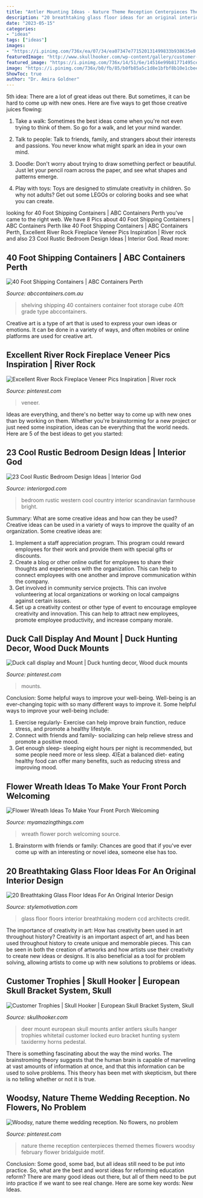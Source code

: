 ```yaml
---
title: "Antler Mounting Ideas - Nature Theme Reception Centerpieces Themed Themes Flowers Woodsy February Flower Bridalguide Motif"
description: "20 breathtaking glass floor ideas for an original interior design"
date: "2023-05-15"
categories:
- "ideas"
tags: ["ideas"]
images:
- "https://i.pinimg.com/736x/ea/07/34/ea07347e771520131499833b938635e0.jpg"
featuredImage: "http://www.skullhooker.com/wp-content/gallery/customer-trophies/locked-up.jpeg"
featured_image: "https://i.pinimg.com/736x/14/51/6e/14516e99b81771495ce1a6c2455859b1.jpg"
image: "https://i.pinimg.com/736x/b0/fb/85/b0fb85a5c1d8e1bfbf8b10e1cbee9ba7.jpg"
ShowToc: true
author: "Dr. Amira Goldner"
---
```



5th idea:
There are a lot of great ideas out there. But sometimes, it can be hard to come up with new ones. Here are five ways to get those creative juices flowing:
1. Take a walk: Sometimes the best ideas come when you're not even trying to think of them. So go for a walk, and let your mind wander.

2. Talk to people: Talk to friends, family, and strangers about their interests and passions. You never know what might spark an idea in your own mind.

3. Doodle: Don't worry about trying to draw something perfect or beautiful. Just let your pencil roam across the paper, and see what shapes and patterns emerge.

4. Play with toys: Toys are designed to stimulate creativity in children. So why not adults? Get out some LEGOs or coloring books and see what you can create.

	

		
looking for 40 Foot Shipping Containers | ABC Containers Perth you've came to the right web. We have 8 Pics about 40 Foot Shipping Containers | ABC Containers Perth like 40 Foot Shipping Containers | ABC Containers Perth, Excellent River Rock Fireplace Veneer Pics Inspiration | River rock and also 23 Cool Rustic Bedroom Design Ideas | Interior God. Read more:
		
    
## 40 Foot Shipping Containers | ABC Containers Perth

<img loading=lazy src="https://www.abccontainers.com.au/sites/default/files-new/DSCN0422.JPG" onerror="this.onerror=null;this.src='https://tse1.mm.bing.net/th?id=OIP.sozVRNnUn-DKjbjzonajtQHaFj&amp;pid=15.1';" alt="40 Foot Shipping Containers | ABC Containers Perth">

_Source: abccontainers.com.au_

>shelving shipping 40 containers container foot storage cube 40ft grade type abccontainers. 

	

Creative art is a type of art that is used to express your own ideas or emotions. It can be done in a variety of ways, and often mobiles or online platforms are used for creative art.

    
## Excellent River Rock Fireplace Veneer Pics Inspiration | River Rock

<img loading=lazy src="https://i.pinimg.com/736x/ea/07/34/ea07347e771520131499833b938635e0.jpg" onerror="this.onerror=null;this.src='https://tse1.mm.bing.net/th?id=OIP.EKz98Wnwo_38tI00AMrNWwHaKj&amp;pid=15.1';" alt="Excellent River Rock Fireplace Veneer Pics Inspiration | River rock">

_Source: pinterest.com_

>veneer. 

	

Ideas are everything, and there's no better way to come up with new ones than by working on them. Whether you're brainstorming for a new project or just need some inspiration, ideas can be everything that the world needs. Here are 5 of the best ideas to get you started: 

    
## 23 Cool Rustic Bedroom Design Ideas | Interior God

<img loading=lazy src="http://interiorgod.com/wp-content/uploads/2016/03/Country-Western-Rustic-Bedroom-Design-Ideas.jpg" onerror="this.onerror=null;this.src='https://tse1.mm.bing.net/th?id=OIP.RuPKqC8hyN3QUhzBVABLPgHaLH&amp;pid=15.1';" alt="23 Cool Rustic Bedroom Design Ideas | Interior God">

_Source: interiorgod.com_

>bedroom rustic western cool country interior scandinavian farmhouse bright. 

	

Summary: What are some creative ideas and how can they be used?
Creative ideas can be used in a variety of ways to improve the quality of an organization. Some creative ideas are:
1. Implement a staff appreciation program. This program could reward employees for their work and provide them with special gifts or discounts.
2. Create a blog or other online outlet for employees to share their thoughts and experiences with the organization. This can help to connect employees with one another and improve communication within the company.
3. Get involved in community service projects. This can involve volunteering at local organizations or working on local campaigns against certain issues.
4. Set up a creativity contest or other type of event to encourage employee creativity and innovation. This can help to attract new employees, promote employee productivity, and increase company morale.

    
## Duck Call Display And Mount | Duck Hunting Decor, Wood Duck Mounts

<img loading=lazy src="https://i.pinimg.com/736x/b0/fb/85/b0fb85a5c1d8e1bfbf8b10e1cbee9ba7.jpg" onerror="this.onerror=null;this.src='https://tse2.mm.bing.net/th?id=OIP.RSqjHH5XvoQdKTMW8skfpAHaJ3&amp;pid=15.1';" alt="Duck call display and Mount | Duck hunting decor, Wood duck mounts">

_Source: pinterest.com_

>mounts. 

	

Conclusion: Some helpful ways to improve your well-being.
Well-being is an ever-changing topic with so many different ways to improve it. Some helpful ways to improve your well-being include: 
1) Exercise regularly- Exercise can help improve brain function, reduce stress, and promote a healthy lifestyle. 
2) Connect with friends and family- socializing can help relieve stress and promote a positive mood. 
3) Get enough sleep- sleeping eight hours per night is recommended, but some people need more or less sleep. 
4)Eat a balanced diet- eating healthy food can offer many benefits, such as reducing stress and improving mood.

    
## Flower Wreath Ideas To Make Your Front Porch Welcoming

<img loading=lazy src="https://myamazingthings.com/wp-content/uploads/2017/07/flower-wreath-1.jpg" onerror="this.onerror=null;this.src='https://tse4.mm.bing.net/th?id=OIP.heR2IvaZF84yqQNwZIzEzwHaJ4&amp;pid=15.1';" alt="Flower Wreath Ideas To Make Your Front Porch Welcoming">

_Source: myamazingthings.com_

>wreath flower porch welcoming source. 

	

1. Brainstorm with friends or family: Chances are good that if you've ever come up with an interesting or novel idea, someone else has too.

    
## 20 Breathtaking Glass Floor Ideas For An Original Interior Design

<img loading=lazy src="http://www.stylemotivation.com/wp-content/uploads/2016/01/4-14.jpg" onerror="this.onerror=null;this.src='https://tse4.mm.bing.net/th?id=OIP.l7SGH0f3qibGwdoQqf2iEgHaJ4&amp;pid=15.1';" alt="20 Breathtaking Glass Floor Ideas For An Original Interior Design">

_Source: stylemotivation.com_

>glass floor floors interior breathtaking modern ccd architects credit. 

	

The importance of creativity in art: How has creativity been used in art throughout history?
Creativity is an important aspect of art, and has been used throughout history to create unique and memorable pieces. This can be seen in both the creation of artworks and how artists use their creativity to create new ideas or designs. It is also beneficial as a tool for problem solving, allowing artists to come up with new solutions to problems or ideas.

    
## Customer Trophies | Skull Hooker | European Skull Bracket System, Skull

<img loading=lazy src="http://www.skullhooker.com/wp-content/gallery/customer-trophies/locked-up.jpeg" onerror="this.onerror=null;this.src='https://tse3.mm.bing.net/th?id=OIP.frtkZv4eEVrUgg4NmUKvyQAAAA&amp;pid=15.1';" alt="Customer Trophies | Skull Hooker | European Skull Bracket System, Skull">

_Source: skullhooker.com_

>deer mount european skull mounts antler antlers skulls hanger trophies whitetail customer locked euro bracket hunting system taxidermy horns pedestal. 

	

There is something fascinating about the way the mind works. The brainstroming theory suggests that the human brain is capable of marveling at vast amounts of information at once, and that this information can be used to solve problems. This theory has been met with skepticism, but there is no telling whether or not it is true.

    
## Woodsy, Nature Theme Wedding Reception. No Flowers, No Problem

<img loading=lazy src="https://i.pinimg.com/736x/14/51/6e/14516e99b81771495ce1a6c2455859b1.jpg" onerror="this.onerror=null;this.src='https://tse3.mm.bing.net/th?id=OIP.rt1cLKzIV4l81rfIxxJjqQHaLH&amp;pid=15.1';" alt="Woodsy, nature theme wedding reception. No flowers, no problem">

_Source: pinterest.com_

>nature theme reception centerpieces themed themes flowers woodsy february flower bridalguide motif. 

	

Conclusion: Some good, some bad, but all ideas still need to be put into practice.
So, what are the best and worst ideas for reforming education reform? There are many good ideas out there, but all of them need to be put into practice if we want to see real change. Here are some key words: New Ideas.

